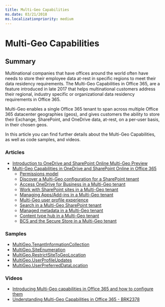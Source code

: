 ```yaml
---
title: Multi-Geo Capabilities
ms.date: 03/21/2018
ms.localizationpriority: medium
---
```


# Multi-Geo Capabilities

## Summary
Multinational companies that have offices around the world often have needs to store their employee data at-rest in specific regions to meet their data residency requirements. The Multi-Geo Capabilities in Office 365, are a feature introduced in late 2017 that helps multinational customers address their regional, industry specific or organizational data residency requirements in Office 365.

Multi-Geo enables a single Office 365 tenant to span across multiple Office 365 datacenter geographies (geos), and gives customers the ability to store their Exchange, SharePoint, and OneDrive data, at-rest, on a per-user basis, in their chosen geos.

In this article you can find further details about the Multi-Geo Capabilities, as well as code samples, and videos. 

### Articles
* [Introduction to OneDrive and SharePoint Online Multi-Geo Preview](https://docs.microsoft.com/sharepoint/dev/solution-guidance/multigeo-introduction    )
* [Multi-Geo Capabilities in OneDrive and SharePoint Online in Office 365](https://technet.microsoft.com/library/094e86f2-9ff0-40ac-af31-28fcaba00c1d)
    * [Permissions model](https://docs.microsoft.com/sharepoint/dev/solution-guidance/multigeo-permissions)
    * [Discover a Multi-Geo configuration for a SharePoint tenant](https://docs.microsoft.com/sharepoint/dev/solution-guidance/multigeo-discovery)
    * [Access OneDrive for Business in a Multi-Geo tenant](https://docs.microsoft.com/sharepoint/dev/solution-guidance/multigeo-onedrive)
    * [Work with SharePoint sites in a Multi-Geo tenant](https://docs.microsoft.com/sharepoint/dev/solution-guidance/multigeo-sites)
    * [Managing Apps/Add-ins in a Multi-Geo tenant](https://docs.microsoft.com/sharepoint/dev/solution-guidance/multigeo-apps)
    * [Multi-Geo user profile experience](https://docs.microsoft.com/sharepoint/dev/solution-guidance/multigeo-userprofileexperience)
    * [Search in a Multi-Geo SharePoint tenant](https://docs.microsoft.com/sharepoint/dev/solution-guidance/multigeo-search)
    * [Managed metadata in a Multi-Geo tenant](https://docs.microsoft.com/sharepoint/dev/solution-guidance/multigeo-managedmetadata)
    * [Content type hub in a Multi-Geo tenant](https://docs.microsoft.com/sharepoint/dev/solution-guidance/multigeo-contenttypehub)
    * [BCS and the Secure Store in a Multi-Geo tenant](https://docs.microsoft.com/sharepoint/dev/solution-guidance/multigeo-bcsandsecurestore)

### Samples
* [MultiGeo.TenantInformationCollection](https://github.com/SharePoint/PnP/tree/master/Samples/MultiGeo.TenantInformationCollection)
* [MultiGeo.SiteEnumeration](https://github.com/SharePoint/PnP/tree/master/Samples/MultiGeo.SiteEnumeration)
* [MultiGeo.RestrictSiteToGeoLocation](https://github.com/SharePoint/PnP/tree/master/Samples/MultiGeo.RestrictSiteToGeoLocation)
* [MultiGeo.UserProfileUpdates](https://github.com/SharePoint/PnP/tree/master/Samples/MultiGeo.UserProfileUpdates)
* [MultiGeo.UserPreferredDataLocation](https://github.com/SharePoint/PnP/tree/master/Samples/MultiGeo.UserPreferredDataLocation)

### Videos
* [Introducing Multi-Geo capabilities in Office 365 and how to configure them](https://www.youtube.com/watch?v=3d9-Vt2fArk)
* [Understanding Multi-Geo Capabilities in Office 365 - BRK2378](https://www.youtube.com/watch?v=BuWoaqUDWPU)
